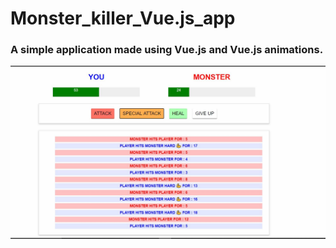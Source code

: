 # Monster_killer_Vue.js_app
### A simple application made using Vue.js and Vue.js animations.

![](app_image.JPG)
